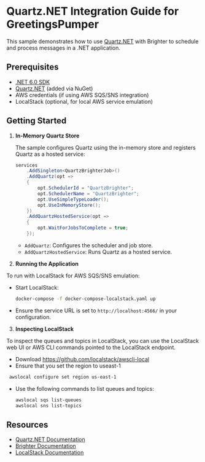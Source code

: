 # Quartz.NET Integration Guide for GreetingsPumper

This sample demonstrates how to use [Quartz.NET](https://www.quartz-scheduler.net/) with Brighter to schedule and process messages in a .NET application.

## Prerequisites

- [.NET 6.0 SDK](https://dotnet.microsoft.com/download/dotnet/6.0)
- [Quartz.NET](https://www.nuget.org/packages/Quartz) (added via NuGet)
- AWS credentials (if using AWS SQS/SNS integration)
- LocalStack (optional, for local AWS service emulation)

## Getting Started

1. **In-Memory Quartz Store**

   The sample configures Quartz using the in-memory store and registers Quartz as a hosted service:

   ```csharp
   services
       .AddSingleton<QuartzBrighterJob>()
       .AddQuartz(opt =>
       {
           opt.SchedulerId = "QuartzBrighter";
           opt.SchedulerName = "QuartzBrighter";
           opt.UseSimpleTypeLoader();
           opt.UseInMemoryStore();
       })
       .AddQuartzHostedService(opt =>
       {
           opt.WaitForJobsToComplete = true;
       });
   ```

    - `AddQuartz`: Configures the scheduler and job store.
    - `AddQuartzHostedService`: Runs Quartz as a hosted service.

2. **Running the Application**

To run with LocalStack for AWS SQS/SNS emulation:

- Start LocalStack:

  ```sh
  docker-compose -f docker-compose-localstack.yaml up
  ```

- Ensure the service URL is set to `http://localhost:4566/` in your configuration.

3. **Inspecting LocalStack**

To inspect the queues and topics in LocalStack, you can use the LocalStack web UI or AWS CLI commands pointed to the LocalStack endpoint.

- Download https://github.com/localstack/awscli-local
- Ensure that you set the region to useast-1

```sh
 awslocal configure set region us-east-1
```

- Use the following commands to list queues and topics:

  ```sh
  awslocal sqs list-queues
  awslocal sns list-topics
  ```

## Resources

- [Quartz.NET Documentation](https://www.quartz-scheduler.net/documentation/)
- [Brighter Documentation](https://github.com/BrighterCommand/Brighter)
- [LocalStack Documentation](https://docs.localstack.cloud/)



